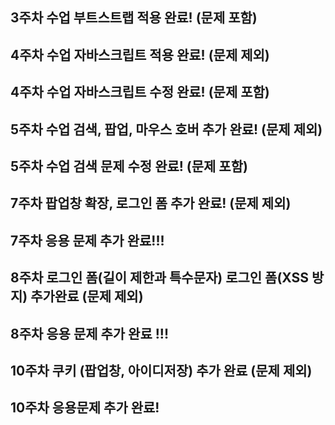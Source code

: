 ## 3주차 수업 부트스트랩 적용 완료! (문제 포함)
## 4주차 수업 자바스크립트 적용 완료! (문제 제외)
## 4주차 수업 자바스크립트 수정 완료! (문제 포함)
## 5주차 수업 검색, 팝업, 마우스 호버 추가 완료! (문제 제외)
## 5주차 수업 검색 문제 수정 완료! (문제 포함)
## 7주차 팝업창 확장, 로그인 폼 추가 완료! (문제 제외)
## 7주차 응용 문제 추가 완료!!!
## 8주차 로그인 폼(길이 제한과 특수문자) 로그인 폼(XSS 방지) 추가완료 (문제 제외)
## 8주차 응용 문제 추가 완료 !!!
## 10주차 쿠키 (팝업창, 아이디저장) 추가 완료 (문제 제외)
## 10주차 응용문제 추가 완료!